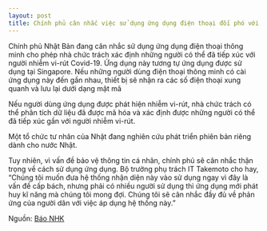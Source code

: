 ```yaml
---
layout: post
title: Chính phủ cân nhắc việc sử dụng ứng dụng điện thoại đối phó với Corona
---
```

Chính phủ Nhật Bản đang cân nhắc sử dụng ứng dụng điện thoại thông minh cho phép nhà chức trách xác định những người có thể đã tiếp xúc với người nhiễm vi-rút Covid-19. Ứng dụng này tương tự ứng dụng được sử dụng tại Singapore. Nếu những người dùng điện thoại thông minh có cài ứng dụng này đến gần nhau, thiết bị sẽ nhận ra các số điện thoại xung quanh và lưu lại dưới dạng mật mã



Nếu người dùng ứng dụng được phát hiện nhiễm vi-rút, nhà chức trách có thể phân tích dữ liệu đã được mã hóa và xác định được những người có thể đã tiếp xúc gần với người nhiễm vi-rút.



Một tổ chức tư nhân của Nhật đang nghiên cứu phát triển phiên bản riêng dành cho nước Nhật.



Tuy nhiên, vì vấn đề bảo vệ thông tin cá nhân, chính phủ sẽ cân nhắc thận trọng về cách sử dụng ứng dụng. Bộ trưởng phụ trách IT Takemoto cho hay, “Chúng tôi muốn đưa hệ thống nhận diện này vào sử dụng ngay vì đây là vấn đề cấp bách, nhưng phải có nhiều người sử dụng thì ứng dụng mới phát huy kĩ năng mà chúng tôi mong đợi. Chúng tôi sẽ cân nhắc đầy đủ về phản ứng của người dân với việc áp dụng hệ thống này.”

Nguồn: [Báo NHK](https://www3.nhk.or.jp/news/html/20200413/k10012383421000.html)